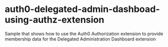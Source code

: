 # auth0-delegated-admin-dashboad-using-authz-extension
Sample that shows how to use the Auth0 Authorization extension to provide membership data for the Delegated Administration Dashboard extension
